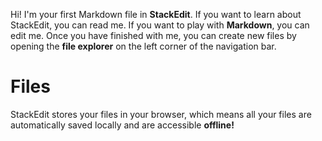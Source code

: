 Hi! I'm your first Markdown file in **StackEdit**. If you want to learn about StackEdit, you can read me. If you want to play with **Markdown**, you can edit me. Once you have finished with me, you can create new files by opening the **file explorer** on the left corner of the navigation bar.
# Files

StackEdit stores your files in your browser, which means all your files are automatically saved locally and are accessible **offline!**
